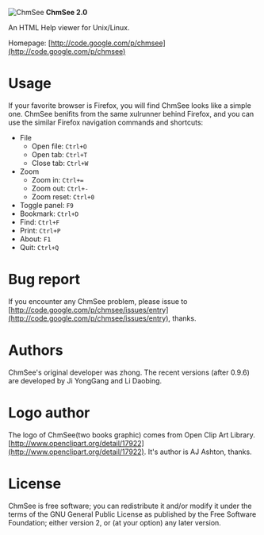 <link href="chrome://chmsee/content/swiss.css" rel="stylesheet"></link>

![ChmSee](chrome://chmsee/content/chmsee.png "ChmSee") **ChmSee 2.0**

An HTML Help viewer for Unix/Linux.

Homepage: [http://code.google.com/p/chmsee](http://code.google.com/p/chmsee)

Usage
=====

If your favorite browser is Firefox, you will find ChmSee looks like a
simple one. ChmSee benifits from the same xulrunner behind Firefox,
and you can use the similar Firefox navigation commands and shortcuts:

* File
  * Open file: <code>Ctrl+O</code>
  * Open tab:  <code>Ctrl+T</code>
  * Close tab: <code>Ctrl+W</code>
* Zoom
  * Zoom in: <code>Ctrl+=</code>
  * Zoom out: <code>Ctrl+-</code>
  * Zoom reset: <code>Ctrl+0</code>
* Toggle panel: <code>F9</code>
* Bookmark: <code>Ctrl+D</code>
* Find: <code>Ctrl+F</code>
* Print: <code>Ctrl+P</code>
* About: <code>F1</code>
* Quit: <code>Ctrl+Q</code>

Bug report
==========

If you encounter any ChmSee problem, please issue to
[http://code.google.com/p/chmsee/issues/entry](http://code.google.com/p/chmsee/issues/entry),
thanks.

Authors
=======

ChmSee's original developer was zhong. The recent versions (after
0.9.6) are developed by Ji YongGang and Li Daobing.

Logo author
===========

The logo of ChmSee(two books graphic) comes from Open Clip Art Library.
[http://www.openclipart.org/detail/17922](http://www.openclipart.org/detail/17922).
It's author is AJ Ashton, thanks.

License
=======

ChmSee is free software; you can redistribute it and/or modify
it under the terms of the GNU General Public License as published by
the Free Software Foundation; either version 2, or (at your option)
any later version.

